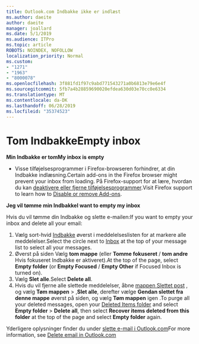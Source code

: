 ```yaml
---
title: Outlook.com Indbakke ikke er indlæst
ms.author: daeite
author: daeite
manager: joallard
ms.date: 5/1/2019
ms.audience: ITPro
ms.topic: article
ROBOTS: NOINDEX, NOFOLLOW
localization_priority: Normal
ms.custom:
- "1271"
- "1963"
- "8000078"
ms.openlocfilehash: 3f881fd1f97c9abd771543271a0b6813e79e6e4f
ms.sourcegitcommit: 5fb7a4b28859690020efdea630d03e70cc0e6334
ms.translationtype: MT
ms.contentlocale: da-DK
ms.lasthandoff: 06/28/2019
ms.locfileid: "35374523"
---
```

# <a name="empty-inbox"></a><span data-ttu-id="63cf6-102">Tom Indbakke</span><span class="sxs-lookup"><span data-stu-id="63cf6-102">Empty inbox</span></span>

<span data-ttu-id="63cf6-103">**Min Indbakke er tom**</span><span class="sxs-lookup"><span data-stu-id="63cf6-103">**My inbox is empty**</span></span>

- <span data-ttu-id="63cf6-104">Visse tilføjelsesprogrammer i Firefox-browseren forhindrer, at din Indbakke indlæsning.</span><span class="sxs-lookup"><span data-stu-id="63cf6-104">Certain add-ons in the Firefox browser might prevent your inbox from loading.</span></span> <span data-ttu-id="63cf6-105">På Firefox-support for at lære, hvordan du kan [deaktivere eller fjerne tilføjelsesprogrammer](https://support.mozilla.org/kb/disable-or-remove-add-ons).</span><span class="sxs-lookup"><span data-stu-id="63cf6-105">Visit Firefox support to learn how to [Disable or remove Add-ons](https://support.mozilla.org/kb/disable-or-remove-add-ons).</span></span>

<span data-ttu-id="63cf6-106">**Jeg vil tømme min Indbakke**</span><span class="sxs-lookup"><span data-stu-id="63cf6-106">**I want to empty my inbox**</span></span>

<span data-ttu-id="63cf6-107">Hvis du vil tømme din Indbakke og slette e-mailen:</span><span class="sxs-lookup"><span data-stu-id="63cf6-107">If you want to empty your inbox and delete all your email:</span></span>

1. <span data-ttu-id="63cf6-108">Vælg sort-hvid [Indbakke](https://outlook.live.com/mail/inbox) øverst i meddelelseslisten for at markere alle meddelelser.</span><span class="sxs-lookup"><span data-stu-id="63cf6-108">Select the circle next to [Inbox](https://outlook.live.com/mail/inbox) at the top of your message list to select all your messages.</span></span>
1. <span data-ttu-id="63cf6-109">Øverst på siden Vælg **tom mappe** (eller **Tomme fokuseret** / **tom andre** Hvis fokuseret Indbakke er aktiveret).</span><span class="sxs-lookup"><span data-stu-id="63cf6-109">At the top of the page, select **Empty folder** (or **Empty Focused** / **Empty Other** if Focused Inbox is turned on).</span></span>
1. <span data-ttu-id="63cf6-110">Vælg **Slet alle**.</span><span class="sxs-lookup"><span data-stu-id="63cf6-110">Select **Delete all**.</span></span>
1. <span data-ttu-id="63cf6-111">Hvis du vil fjerne alle slettede meddelelser, åbne [mappen Slettet post](https://outlook.live.com/mail/deleteditems) , og vælg **Tøm mappen** > ,**Slet alle**, derefter vælge **Gendan slettet fra denne mappe** øverst på siden, og vælg **Tøm mappen** igen .</span><span class="sxs-lookup"><span data-stu-id="63cf6-111">To purge all your deleted messages, open your [Deleted Items folder](https://outlook.live.com/mail/deleteditems) and select **Empty folder** > **Delete all**, then select **Recover items deleted from this folder** at the top of the page and select **Empty folder** again.</span></span>

<span data-ttu-id="63cf6-112">Yderligere oplysninger finder du under [slette e-mail i Outlook.com](https://support.office.com/article/a9b63739-5392-412a-8e9a-d4b02708dee4)</span><span class="sxs-lookup"><span data-stu-id="63cf6-112">For more information, see [Delete email in Outlook.com](https://support.office.com/article/a9b63739-5392-412a-8e9a-d4b02708dee4)</span></span>